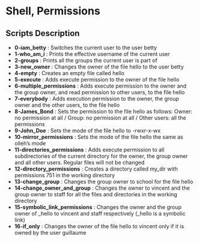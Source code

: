 <h1>Shell, Permissions</h1>
<h2>Scripts Description</h2>
<ul>
<li><strong>0-iam_betty</strong> : Switches the current user to the user betty</li>
<li><strong>1-who_am_i</strong> : Prints the effective username of the current user</li>
<li><strong>2-groups</strong> : Prints all the groups the current user is part of</li>
<li><strong>3-new_owner</strong> : Changes the owner of the file hello to the user betty</li>
<li><strong>4-empty</strong> : Creates an empty file called hello</li>
<li><strong>5-execute</strong> : Adds execute permission to the owner of the file hello</li>
<li><strong>6-multiple_permissions</strong> : Adds execute permission to the owner and the group owner, and read permission to other users, to the file hello</li>
<li><strong>7-everybody</strong> : Adds execution permission to the owner, the group owner and the other users, to the file hello</li>
<li><strong>8-James_Bond</strong> : Sets the permission to the file hello as follows: Owner: no permission at all / Group: no permission at all / Other users: all the permissions</li>
<li><strong>9-John_Doe</strong> : Sets the mode of the file hello to -rwxr-x-wx</li>
<li><strong>10-mirror_permissions</strong> : Sets the mode of the file hello the same as olleh’s mode</li>
<li><strong>11-directories_permissions</strong> : Adds execute permission to all subdirectories of the current directory for the owner, the group owner and all other users. Regular files will not be changed</li>
<li><strong>12-directory_permissions</strong> : Creates a directory called my_dir with permissions 751 in the working directory</li>
<li><strong>13-change_group</strong> : Changes the group owner to school for the file hello</li>
<li><strong>14-change_owner_and_group</strong> : Changes the owner to vincent and the group owner to staff for all the files and directories in the working directory</li>
<li><strong>15-symbolic_link_permissions</strong> : Changes the owner and the group owner of _hello to vincent and staff respectively (_hello is a symbolic link)</li>
<li><strong>16-if_only</strong> : Changes the owner of the file hello to vincent only if it is owned by the user guillaume</li>
</ul>
